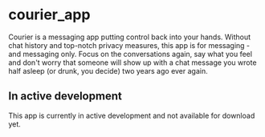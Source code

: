 # courier_app

Courier is a messaging app putting control back into your hands. Without chat history and top-notch privacy measures, this app is for messaging - and messaging only. Focus on the conversations again, say what you feel and don't worry that someone will show up with a chat message you wrote half asleep (or drunk, you decide) two years ago ever again.

## In active development
This app is currently in active development and not available for download yet.